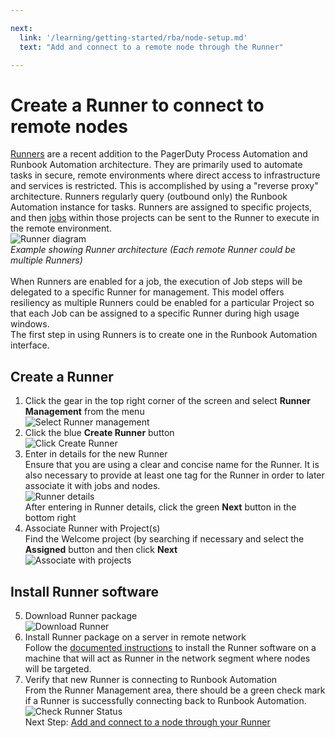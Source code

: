 ```yaml
---

next:
  link: '/learning/getting-started/rba/node-setup.md'
  text: "Add and connect to a remote node through the Runner"

---
```


# Create a Runner to connect to remote nodes

[Runners](/administration/runner/) are a recent addition to the PagerDuty Process Automation and Runbook Automation architecture. They are primarily used to automate tasks in secure, remote environments where direct access to infrastructure and services is restricted. This is accomplished by using a "reverse proxy" architecture. Runners regularly query (outbound only) the Runbook Automation instance for tasks. Runners are assigned to specific  projects, and then [jobs](/learning/getting-started/jobs/what-is-a-job.md) within those projects can be sent to the Runner to execute in the remote environment.  
![Runner diagram](/assets/img/running1.png)  
_Example showing Runner architecture (Each remote Runner could be multiple Runners)_<br>  
When Runners are enabled for a job, the execution of Job steps will be delegated to a specific Runner for management. This model offers resiliency as multiple Runners could be enabled for a particular Project so that each Job can be assigned to a specific Runner during high usage windows.  
The first step in using Runners is to create one in the Runbook Automation interface.    
## Create a Runner
1. Click the gear in the top right corner of the screen and select **Runner Management** from the menu  
![Select Runner management](/assets/img/running2.png)
2. Click the blue **Create Runner** button  
![Click Create Runner](/assets/img/running3.png)  
3. Enter in details for the new Runner  
	Ensure that you are using a clear and concise name for the Runner.  It is also necessary to provide at least one tag for the Runner in order to later associate it with jobs and nodes.  
![Runner details](/assets/img/running4.png)  
	After entering in Runner details, click the green **Next** button in the bottom right  
4. Associate Runner with Project(s)  
	Find the Welcome project (by searching if necessary and select the **Assigned** button and then click **Next**  
![Associate with projects](/assets/img/running5.png)  
## Install Runner software
5. Download Runner package  
![Download Runner](/assets/img/running6.png)  
6. Install Runner package on a server in remote network  
	Follow the [documented instructions](/administration/runner/runner-installation/runner-install.md) to install the Runner software on a machine that will act as Runner in the network segment where nodes will be targeted.  
7. Verify that new Runner is connecting to Runbook Automation  
	From the Runner Management area, there should be a green check mark if a Runner is successfully connecting back to Runbook Automation.  
![Check Runner Status](/assets/img/running7.png)  
Next Step: [Add and connect to a node through your Runner](/learning/getting-started/rba/node-setup.md)
